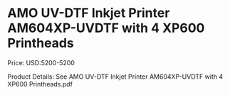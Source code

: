 # AMO UV-DTF Inkjet Printer AM604XP-UVDTF with 4 XP600 Printheads

Price: USD:5200-5200

Product Details: See AMO UV-DTF Inkjet Printer AM604XP-UVDTF with 4 XP600 Printheads.pdf